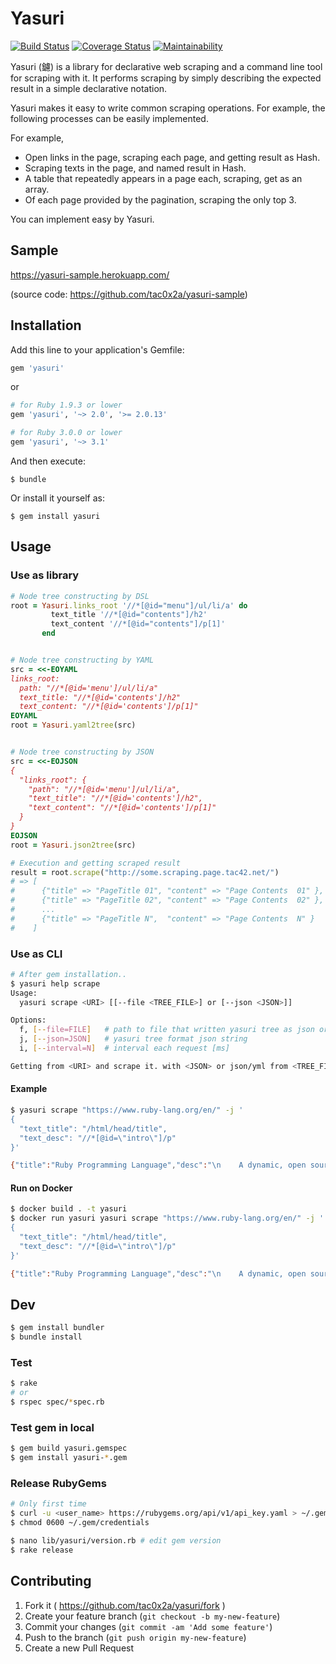 # Yasuri
[![Build Status](https://github.com/tac0x2a/yasuri/actions/workflows/ruby.yml/badge.svg)](https://github.com/tac0x2a/yasuri/actions/workflows/ruby.yml)
[![Coverage Status](https://coveralls.io/repos/tac0x2a/yasuri/badge.svg?branch=master)](https://coveralls.io/r/tac0x2a/yasuri?branch=master) [![Maintainability](https://api.codeclimate.com/v1/badges/c29480fea1305afe999f/maintainability)](https://codeclimate.com/github/tac0x2a/yasuri/maintainability)

Yasuri (鑢) is a library for declarative web scraping and a command line tool for scraping with it.
It performs scraping by simply describing the expected result in a simple declarative notation.

Yasuri makes it easy to write common scraping operations.
For example, the following processes can be easily implemented.

For example,

+ Open links in the page, scraping each page, and getting result as Hash.
+ Scraping texts in the page, and named result in Hash.
+ A table that repeatedly appears in a page each, scraping, get as an array.
+ Of each page provided by the pagination, scraping the only top 3.

You can implement easy by Yasuri.

## Sample

https://yasuri-sample.herokuapp.com/

(source code: https://github.com/tac0x2a/yasuri-sample)

## Installation

Add this line to your application's Gemfile:

```ruby
gem 'yasuri'
```

or

```ruby
# for Ruby 1.9.3 or lower
gem 'yasuri', '~> 2.0', '>= 2.0.13'

# for Ruby 3.0.0 or lower
gem 'yasuri', '~> 3.1'
```


And then execute:

    $ bundle

Or install it yourself as:

    $ gem install yasuri

## Usage
### Use as library

```ruby
# Node tree constructing by DSL
root = Yasuri.links_root '//*[@id="menu"]/ul/li/a' do
         text_title '//*[@id="contents"]/h2'
         text_content '//*[@id="contents"]/p[1]'
       end


# Node tree constructing by YAML
src = <<-EOYAML
links_root:
  path: "//*[@id='menu']/ul/li/a"
  text_title: "//*[@id='contents']/h2"
  text_content: "//*[@id='contents']/p[1]"
EOYAML
root = Yasuri.yaml2tree(src)


# Node tree constructing by JSON
src = <<-EOJSON
{
  "links_root": {
    "path": "//*[@id='menu']/ul/li/a",
    "text_title": "//*[@id='contents']/h2",
    "text_content": "//*[@id='contents']/p[1]"
  }
}
EOJSON
root = Yasuri.json2tree(src)

# Execution and getting scraped result
result = root.scrape("http://some.scraping.page.tac42.net/")
# => [
#      {"title" => "PageTitle 01", "content" => "Page Contents  01" },
#      {"title" => "PageTitle 02", "content" => "Page Contents  02" },
#      ...
#      {"title" => "PageTitle N",  "content" => "Page Contents  N" }
#    ]
```

### Use as CLI

```sh
# After gem installation..
$ yasuri help scrape
Usage:
  yasuri scrape <URI> [[--file <TREE_FILE>] or [--json <JSON>]]

Options:
  f, [--file=FILE]   # path to file that written yasuri tree as json or yaml
  j, [--json=JSON]   # yasuri tree format json string
  i, [--interval=N]  # interval each request [ms]

Getting from <URI> and scrape it. with <JSON> or json/yml from <TREE_FILE>. They should be Yasuri's format json or yaml string.
```

#### Example
```sh
$ yasuri scrape "https://www.ruby-lang.org/en/" -j '
{
  "text_title": "/html/head/title",
  "text_desc": "//*[@id=\"intro\"]/p"
}'

{"title":"Ruby Programming Language","desc":"\n    A dynamic, open source programming language with a focus on\n    simplicity and productivity. It has an elegant syntax that is\n    natural to read and easy to write.\n    "}
```

#### Run on Docker
```sh
$ docker build . -t yasuri
$ docker run yasuri yasuri scrape "https://www.ruby-lang.org/en/" -j '
{
  "text_title": "/html/head/title",
  "text_desc": "//*[@id=\"intro\"]/p"
}'

{"title":"Ruby Programming Language","desc":"\n    A dynamic, open source programming language with a focus on\n    simplicity and productivity. It has an elegant syntax that is\n    natural to read and easy to write.\n    "}
```

## Dev
```sh
$ gem install bundler
$ bundle install
```
### Test
```sh
$ rake
# or
$ rspec spec/*spec.rb
```

### Test gem in local
```sh
$ gem build yasuri.gemspec
$ gem install yasuri-*.gem
```
### Release RubyGems
```sh
# Only first time
$ curl -u <user_name> https://rubygems.org/api/v1/api_key.yaml > ~/.gem/credentials
$ chmod 0600 ~/.gem/credentials

$ nano lib/yasuri/version.rb # edit gem version
$ rake release
```

## Contributing

1. Fork it ( https://github.com/tac0x2a/yasuri/fork )
2. Create your feature branch (`git checkout -b my-new-feature`)
3. Commit your changes (`git commit -am 'Add some feature'`)
4. Push to the branch (`git push origin my-new-feature`)
5. Create a new Pull Request
